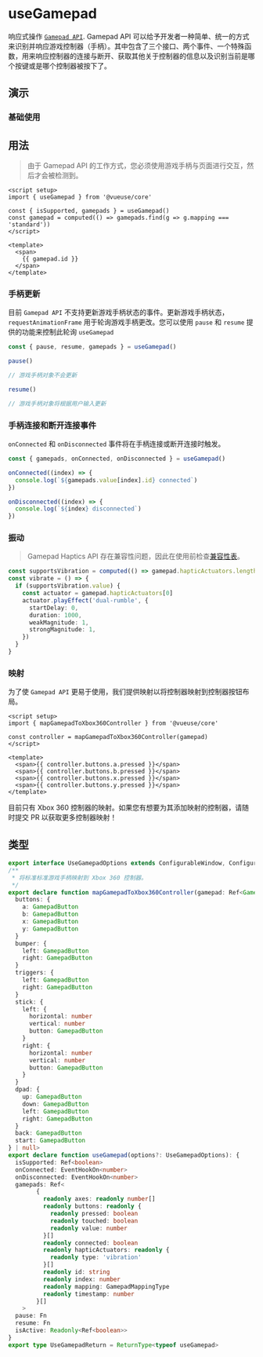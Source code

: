 # useGamepad

响应式操作 [`Gamepad API`](https://developer.mozilla.org/zh-CN/docs/Web/API/Gamepad_API).
Gamepad API 可以给予开发者一种简单、统一的方式来识别并响应游戏控制器（手柄）。其中包含了三个接口、两个事件、一个特殊函数，用来响应控制器的连接与断开、获取其他关于控制器的信息以及识别当前是哪个按键或是哪个控制器被按下了。

## 演示

### 基础使用

<demo src="./demo.vue" title="useGamepad" desc="操作游戏控制器"></demo>

## 用法

> 由于 Gamepad API 的工作方式，您必须使用游戏手柄与页面进行交互，然后才会被检测到。

```vue
<script setup>
import { useGamepad } from '@vueuse/core'

const { isSupported, gamepads } = useGamepad()
const gamepad = computed(() => gamepads.find(g => g.mapping === 'standard'))
</script>

<template>
  <span>
    {{ gamepad.id }}
  </span>
</template>
```

### 手柄更新

目前 `Gamepad API` 不支持更新游戏手柄状态的事件。更新游戏手柄状态，`requestAnimationFrame` 用于轮询游戏手柄更改。您可以使用 `pause` 和 `resume` 提供的功能来控制此轮询 `useGamepad`

```ts
const { pause, resume, gamepads } = useGamepad()

pause()

// 游戏手柄对象不会更新

resume()

// 游戏手柄对象将根据用户输入更新
```

### 手柄连接和断开连接事件

`onConnected` 和 `onDisconnected` 事件将在手柄连接或断开连接时触发。

```ts
const { gamepads, onConnected, onDisconnected } = useGamepad()

onConnected((index) => {
  console.log(`${gamepads.value[index].id} connected`)
})

onDisconnected((index) => {
  console.log(`${index} disconnected`)
})
```

### 振动

> Gamepad Haptics API 存在兼容性问题，因此在使用前检查[兼容性表](https://developer.mozilla.org/en-US/docs/Web/API/GamepadHapticActuator#browser_compatibility)。

```ts
const supportsVibration = computed(() => gamepad.hapticActuators.length > 0)
const vibrate = () => {
  if (supportsVibration.value) {
    const actuator = gamepad.hapticActuators[0]
    actuator.playEffect('dual-rumble', {
      startDelay: 0,
      duration: 1000,
      weakMagnitude: 1,
      strongMagnitude: 1,
    })
  }
}
```

### 映射

为了使 `Gamepad API` 更易于使用，我们提供映射以将控制器映射到控制器按钮布局。

```vue
<script setup>
import { mapGamepadToXbox360Controller } from '@vueuse/core'

const controller = mapGamepadToXbox360Controller(gamepad)
</script>

<template>
  <span>{{ controller.buttons.a.pressed }}</span>
  <span>{{ controller.buttons.b.pressed }}</span>
  <span>{{ controller.buttons.x.pressed }}</span>
  <span>{{ controller.buttons.y.pressed }}</span>
</template>
```

目前只有 Xbox 360 控制器的映射。如果您有想要为其添加映射的控制器，请随时提交 PR 以获取更多控制器映射！

## 类型

```ts
export interface UseGamepadOptions extends ConfigurableWindow, ConfigurableNavigator {}
/**
 * 将标准标准游戏手柄映射到 Xbox 360 控制器。
 */
export declare function mapGamepadToXbox360Controller(gamepad: Ref<Gamepad | undefined>): ComputedRef<{
  buttons: {
    a: GamepadButton
    b: GamepadButton
    x: GamepadButton
    y: GamepadButton
  }
  bumper: {
    left: GamepadButton
    right: GamepadButton
  }
  triggers: {
    left: GamepadButton
    right: GamepadButton
  }
  stick: {
    left: {
      horizontal: number
      vertical: number
      button: GamepadButton
    }
    right: {
      horizontal: number
      vertical: number
      button: GamepadButton
    }
  }
  dpad: {
    up: GamepadButton
    down: GamepadButton
    left: GamepadButton
    right: GamepadButton
  }
  back: GamepadButton
  start: GamepadButton
} | null>
export declare function useGamepad(options?: UseGamepadOptions): {
  isSupported: Ref<boolean>
  onConnected: EventHookOn<number>
  onDisconnected: EventHookOn<number>
  gamepads: Ref<
        {
          readonly axes: readonly number[]
          readonly buttons: readonly {
            readonly pressed: boolean
            readonly touched: boolean
            readonly value: number
          }[]
          readonly connected: boolean
          readonly hapticActuators: readonly {
            readonly type: 'vibration'
          }[]
          readonly id: string
          readonly index: number
          readonly mapping: GamepadMappingType
          readonly timestamp: number
        }[]
    >
  pause: Fn
  resume: Fn
  isActive: Readonly<Ref<boolean>>
}
export type UseGamepadReturn = ReturnType<typeof useGamepad>
```
